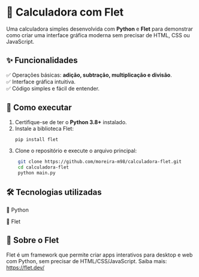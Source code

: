# 🧮 Calculadora com Flet

Uma calculadora simples desenvolvida com **Python** e **Flet** para demonstrar como criar uma interface gráfica moderna sem precisar de HTML, CSS ou JavaScript.  

## ✨ Funcionalidades  

✅ Operações básicas: **adição, subtração, multiplicação e divisão**.  
✅ Interface gráfica intuitiva.  
✅ Código simples e fácil de entender.  

## 🚀 Como executar  

1. Certifique-se de ter o **Python 3.8+** instalado.  
2. Instale a biblioteca Flet:  
   ```sh
   pip install flet
3. Clone o repositório e execute o arquivo principal:  
   ```sh
    git clone https://github.com/moreira-m98/calculadora-flet.git
    cd calculadora-flet
    python main.py

## 🛠 Tecnologias utilizadas

🐍 Python

🎨 Flet

## 📌 Sobre o Flet
Flet é um framework que permite criar apps interativos para desktop e web com Python, sem precisar de HTML/CSS/JavaScript. Saiba mais: https://flet.dev/